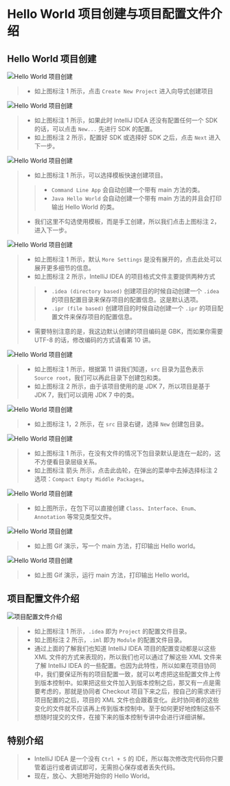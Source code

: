 # Hello World 项目创建与项目配置文件介绍

## Hello World 项目创建

![Hello World 项目创建](images/xv-a-project-create-1.jpg)

> * 如上图标注 1 所示，点击 `Create New Project` 进入向导式创建项目

![Hello World 项目创建](images/xv-a-project-create-2.jpg)

> * 如上图标注 1 所示，如果此时 IntelliJ IDEA 还没有配置任何一个 SDK 的话，可以点击 `New...` 先进行 SDK 的配置。
> * 如上图标注 2 所示，配置好 SDK 或选择好 SDK 之后，点击 `Next` 进入下一步。

![Hello World 项目创建](images/xv-a-project-create-3.jpg)

> * 如上图标注 1 所示，可以选择模板快速创建项目。
>
>> * `Command Line App` 会自动创建一个带有 main 方法的类。
>> * `Java Hello World` 会自动创建一个带有 main 方法的并且会打印输出 Hello World 的类。
> * 我们这里不勾选使用模板，而是手工创建，所以我们点击上图标注 2，进入下一步。

![Hello World 项目创建](images/xv-a-project-create-4.jpg)

> * 如上图标注 1 所示，默认 `More Settings` 是没有展开的，点击此处可以展开更多细节的信息。
> * 如上图标注 2 所示，IntelliJ IDEA 的项目格式文件主要提供两种方式
>
>> * `.idea (directory based)` 创建项目的时候自动创建一个 `.idea` 的项目配置目录来保存项目的配置信息。这是默认选项。
>> * `.ipr (file based)` 创建项目的时候自动创建一个 `.ipr` 的项目配置文件来保存项目的配置信息。
> * 需要特别注意的是，我这边默认创建的项目编码是 GBK，而如果你需要 UTF-8 的话，修改编码的方式请看第 10 讲。

![Hello World 项目创建](images/xv-a-project-create-5.jpg)

> * 如上图标注 1 所示，根据第 11 讲我们知道，`src` 目录为蓝色表示 `Source root`，我们可以再此目录下创建包和类。
> * 如上图标注 2 所示，由于该项目使用的是 JDK 7，所以项目是基于 JDK 7，我们可以调用 JDK 7 中的类。

![Hello World 项目创建](images/xv-a-project-create-6.jpg)

> * 如上图标注 1，2 所示，在 `src` 目录右键，选择 `New` 创建包目录。

![Hello World 项目创建](images/xv-a-project-create-7.jpg)

> * 如上图标注 1 所示，在没有文件的情况下包目录默认是连在一起的，这不方便看目录层级关系。
> * 如上图标注 箭头 所示，点击此齿轮，在弹出的菜单中去掉选择标注 2 选项：`Compact Empty Middle Packages`。

![Hello World 项目创建](images/xv-a-project-create-8.jpg)

> * 如上图所示，在包下可以直接创建 `Class`、`Interface`、`Enum`、`Annotation` 等常见类型文件。

![Hello World 项目创建](images/xv-a-project-create-9.gif)

> * 如上图 Gif 演示，写一个 main 方法，打印输出 Hello world。

![Hello World 项目创建](images/xv-a-project-create-10.gif)

> * 如上图 Gif 演示，运行 main 方法，打印输出 Hello world。

## 项目配置文件介绍

![项目配置文件介绍](images/xv-b-project-introduce-1.jpg)

> * 如上图标注 1 所示，`.idea` 即为 `Project` 的配置文件目录。
> * 如上图标注 2 所示，`.iml` 即为 `Module` 的配置文件目录。
> * 通过上面的了解我们也知道 IntelliJ IDEA 项目的配置变动都是以这些 XML 文件的方式来表现的，所以我们也可以通过了解这些 XML 文件来了解 IntelliJ IDEA 的一些配置。也因为此特性，所以如果在项目协同中，我们要保证所有的项目配置一致，就可以考虑把这些配置文件上传到版本控制中。如果把这些文件加入到版本控制之后，那又有一点是需要考虑的，那就是协同者 Checkout 项目下来之后，按自己的需求进行项目配置的之后，项目的 XML 文件也会跟着变化。此时协同者的这些变化的文件就不应该再上传到版本控制中。至于如何更好地控制这些不想随时提交的文件，在接下来的版本控制专讲中会进行详细讲解。

## 特别介绍

> * IntelliJ IDEA 是一个没有 `Ctrl + S` 的 IDE，所以每次修改完代码你只要管着运行或者调试即可，无需担心保存或者丢失代码。
> * 现在，放心、大胆地开始你的 Hello World。


